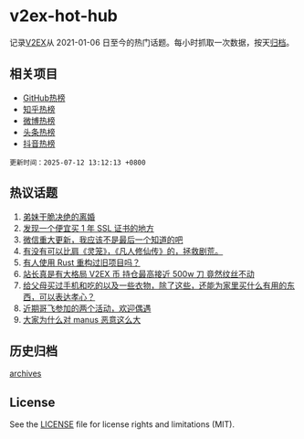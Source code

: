 # v2ex-hot-hub

 记录[V2EX](https://www.v2ex.com/)从 2021-01-06 日至今的热门话题。每小时抓取一次数据，按天[归档](archives)。
 
 ## 相关项目

- [GitHub热榜](https://github.com/lonnyzhang423/github-hot-hub)
- [知乎热榜](https://github.com/lonnyzhang423/zhihu-hot-hub)
- [微博热榜](https://github.com/lonnyzhang423/weibo-hot-hub)
- [头条热榜](https://github.com/lonnyzhang423/toutiao-hot-hub)
- [抖音热榜](https://github.com/lonnyzhang423/douyin-hot-hub)


 `更新时间：2025-07-12 13:12:13 +0800`

## 热议话题

1. [弟妹干脆决绝的离婚](https://www.v2ex.com/t/1144632)
1. [发现一个便宜买 1 年 SSL 证书的地方](https://www.v2ex.com/t/1144542)
1. [微信重大更新，我应该不是最后一个知道的吧](https://www.v2ex.com/t/1144537)
1. [有没有可以比肩《灵笼》，《凡人修仙传》的，拯救剧荒。](https://www.v2ex.com/t/1144569)
1. [有人使用 Rust 重构过旧项目吗？](https://www.v2ex.com/t/1144592)
1. [站长真是有大格局 V2EX 币 持仓最高接近 500w 刀 竟然纹丝不动](https://www.v2ex.com/t/1144709)
1. [给父母买过手机和吃的以及一些衣物，除了这些，还能为家里买什么有用的东西，可以表达孝心？](https://www.v2ex.com/t/1144571)
1. [近期哥飞参加的两个活动，欢迎偶遇](https://www.v2ex.com/t/1144586)
1. [大家为什么对 manus 恶意这么大](https://www.v2ex.com/t/1144640)

## 历史归档

[archives](archives)

## License

See the [LICENSE](LICENSE) file for license rights and limitations (MIT).
